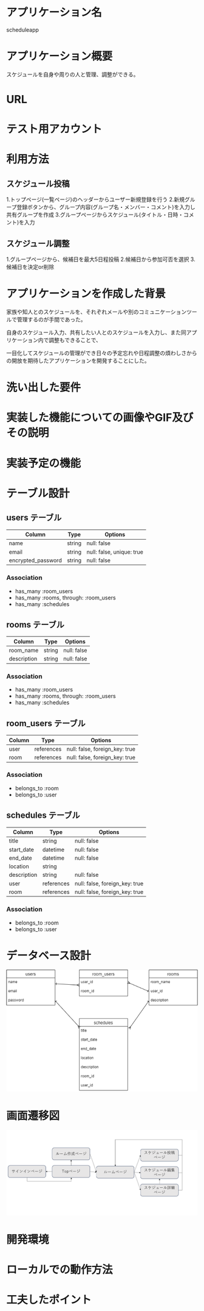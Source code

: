 # アプリケーション名
scheduleapp

# アプリケーション概要
スケジュールを自身や周りの人と管理、調整ができる。

# URL

# テスト用アカウント

# 利用方法

## スケジュール投稿
1.トップページ(一覧ページ)のヘッダーからユーザー新規登録を行う
2.新規グループ登録ボタンから、グループ内容(グループ名・メンバー・コメント)を入力し共有グループを作成
3.グループページからスケジュール(タイトル・日時・コメント)を入力

## スケジュール調整
1.グループページから、候補日を最大5日程投稿
2.候補日から参加可否を選択
3.候補日を決定or削除

# アプリケーションを作成した背景
家族や知人とのスケジュールを、それぞれメールや別のコミュニケーションツールで管理するのが手間であった。

自身のスケジュール入力、共有したい人とのスケジュールを入力し、また同アプリケーション内で調整もできることで、

一目化してスケジュールの管理ができ日々の予定忘れや日程調整の煩わしさからの開放を期待したアプリケーションを開発することにした。

# 洗い出した要件

# 実装した機能についての画像やGIF及びその説明

# 実装予定の機能

# テーブル設計

## users テーブル

| Column             | Type    | Options                   |
| ------------------ | ------- | ------------------------- |
| name               | string  | null: false               |
| email              | string  | null: false, unique: true |
| encrypted_password | string  | null: false               |

### Association

- has_many :room_users
- has_many :rooms, through: :room_users
- has_many :schedules

## rooms テーブル

| Column      | Type    | Options     |
| ----------- | ------- | ------------|
| room_name   | string  | null: false |
| description | string  | null: false |

### Association

- has_many :room_users
- has_many :rooms, through: :room_users
- has_many :schedules

## room_users テーブル

| Column | Type       | Options                        |
| ------ | ---------- | ------------------------------ |
| user   | references | null: false, foreign_key: true |
| room   | references | null: false, foreign_key: true |

### Association

- belongs_to :room
- belongs_to :user

## schedules テーブル

| Column      | Type       | Options                        |
| ----------- | ---------- | ------------------------------ |
| title       | string     | null: false                    |
| start_date  | datetime   | null: false                    |
| end_date    | datetime   | null: false                    |
| location    | string     |                                |
| description | string     | null: false                    |
| user        | references | null: false, foreign_key: true |
| room        | references | null: false, foreign_key: true |

### Association

- belongs_to :room
- belongs_to :user

# データベース設計
![Alt text](schedule.png)

# 画面遷移図
![Alt text](schedule1.png)

# 開発環境

# ローカルでの動作方法

# 工夫したポイント